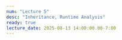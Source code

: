 ```yaml
---
num: "Lecture 5"
desc: "Inheritance, Runtime Analysis"
ready: true
lecture_date: 2025-08-13 14:00:00.00-7:00
---
```

